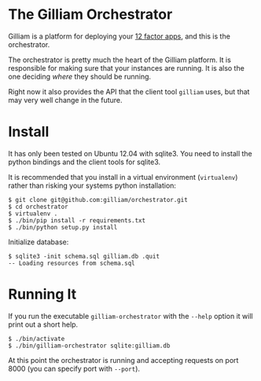 # The Gilliam Orchestrator

Gilliam is a platform for deploying your [12 factor
apps](http://12factor.net/), and this is the orchestrator.

The orchestrator is pretty much the heart of the Gilliam platform.  It
is responsible for making sure that your instances are running.  It is
also the one deciding *where* they should be running.

Right now it also provides the API that the client tool `gilliam`
uses, but that may very well change in the future.

# Install

It has only been tested on Ubuntu 12.04 with sqlite3.  You need to
install the python bindings and the client tools for sqlite3.

It is recommended that you install in a virtual environment
(`virtualenv`) rather than risking your systems python installation:

    $ git clone git@github.com:gilliam/orchestrator.git
    $ cd orchestrator
    $ virtualenv .
    $ ./bin/pip install -r requirements.txt
    $ ./bin/python setup.py install

Initialize database:

    $ sqlite3 -init schema.sql gilliam.db .quit
    -- Loading resources from schema.sql

# Running It

If you run the executable `gilliam-orchestrator` with the `--help`
option it will print out a short help.

    $ ./bin/activate
    $ ./bin/gilliam-orchestrator sqlite:gilliam.db

At this point the orchestrator is running and accepting requests on
port 8000 (you can specify port with `--port`).



